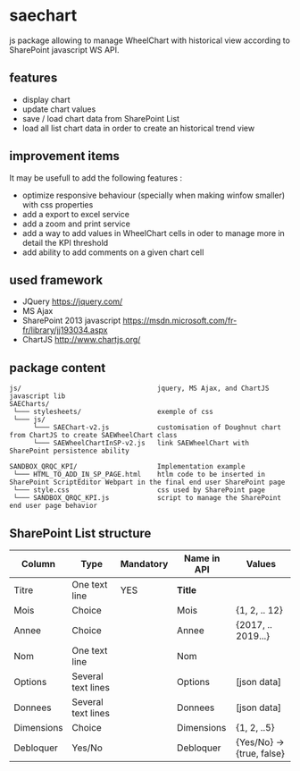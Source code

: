 # saechart
js package allowing to manage WheelChart with historical view according to SharePoint javascript WS API.

## features
+ display chart
+ update chart values
+ save / load chart data from SharePoint List
+ load all list chart data in order to create an historical trend view

## improvement items
It may be usefull to add the following features :
+ optimize responsive behaviour (specially when making winfow smaller) with css properties
+ add a export to excel service
+ add a zoom and print service
+ add a way to add values in WheelChart cells in oder to manage more in detail the KPI threshold
+ add ability to add comments on a given chart cell

## used framework
+ JQuery https://jquery.com/
+ MS Ajax
+ SharePoint 2013 javascript https://msdn.microsoft.com/fr-fr/library/jj193034.aspx
+ ChartJS http://www.chartjs.org/

## package content
```
js/                                  jquery, MS Ajax, and ChartJS javascript lib
SAECharts/
 └─── stylesheets/                   exemple of css
 └─── js/
      └─── SAEChart-v2.js            customisation of Doughnut chart from ChartJS to create SAEWheelChart class
      └─── SAEWheelChartInSP-v2.js   link SAEWheelChart with SharePoint persistence ability

SANDBOX_QRQC_KPI/                    Implementation example
 └─── HTML_TO_ADD_IN_SP_PAGE.html    htlm code to be inserted in SharePoint ScriptEditor Webpart in the final end user SharePoint page
 └─── style.css                      css used by SharePoint page
 └─── SANDBOX_QRQC_KPI.js            script to manage the SharePoint end user page behavior
```
## SharePoint List structure
Column | Type | Mandatory | Name in API | Values
-- | -- | -- | -- | --
Titre | One text line | YES | **Title** | 
Mois | Choice | | Mois | {1, 2, .. 12}
Annee | Choice | | Annee | {2017, .. 2019...}
Nom | One text line | | Nom | 
Options | Several text lines | | Options | [json data]
Donnees | Several text lines | | Donnees | [json data]
Dimensions | Choice | | Dimensions | {1, 2, ..5}
Debloquer | Yes/No | | Debloquer | {Yes/No} -> {true, false}

